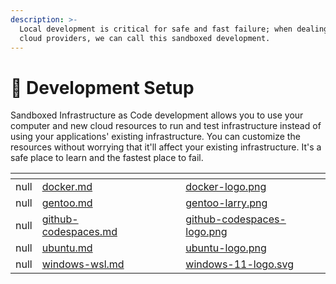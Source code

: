 ```yaml
---
description: >-
  Local development is critical for safe and fast failure; when dealing with
  cloud providers, we can call this sandboxed development.
---
```


# 🔩 Development Setup

Sandboxed Infrastructure as Code development allows you to use your computer and new cloud resources to run and test infrastructure instead of using your applications' existing infrastructure. You can customize the resources without worrying that it'll affect your existing infrastructure. It's a safe place to learn and the fastest place to fail.

<table data-view="cards" data-full-width="true"><thead><tr><th data-type="rating" data-max="5"></th><th data-card-target data-type="content-ref"></th><th data-hidden></th><th data-hidden></th><th data-hidden></th><th data-hidden data-card-cover data-type="files"></th><th data-hidden data-type="select"></th></tr></thead><tbody><tr><td>null</td><td><a href="docker.md">docker.md</a></td><td></td><td></td><td></td><td><a href="../../.gitbook/assets/docker-logo.png">docker-logo.png</a></td><td></td></tr><tr><td>null</td><td><a href="gentoo.md">gentoo.md</a></td><td></td><td></td><td></td><td><a href="../../.gitbook/assets/gentoo-larry.png">gentoo-larry.png</a></td><td></td></tr><tr><td>null</td><td><a href="github-codespaces.md">github-codespaces.md</a></td><td></td><td></td><td></td><td><a href="../../.gitbook/assets/github-codespaces-logo.png">github-codespaces-logo.png</a></td><td></td></tr><tr><td>null</td><td><a href="ubuntu.md">ubuntu.md</a></td><td></td><td></td><td></td><td><a href="../../.gitbook/assets/ubuntu-logo.png">ubuntu-logo.png</a></td><td></td></tr><tr><td>null</td><td><a href="windows-wsl.md">windows-wsl.md</a></td><td></td><td></td><td></td><td><a href="../../.gitbook/assets/windows-11-logo.svg">windows-11-logo.svg</a></td><td></td></tr></tbody></table>
